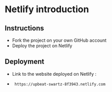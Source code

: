 # Netlify introduction

## Instructions
* Fork the project on your own GitHub account
* Deploy the project on Netlify

## Deployment

* Link to the website deployed on Netlify :
*      https://upbeat-swartz-8f3943.netlify.com
